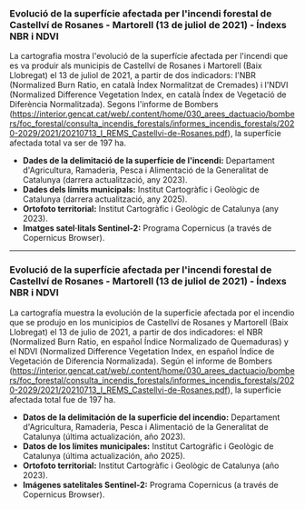 ### Evolució de la superfície afectada per l'incendi forestal de Castellví de Rosanes - Martorell (13 de juliol de 2021) - Índexs NBR i NDVI
La cartografia mostra l'evolució de la superfície afectada per l'incendi que es va produir als municipis de Castellví de Rosanes i Martorell (Baix Llobregat) el 13 de juliol de 2021, a partir de dos indicadors: l'NBR (Normalized Burn Ratio, en català Índex Normalitzat de Cremades) i l'NDVI (Normalized Difference Vegetation Index, en català Índex de Vegetació de Diferència Normalitzada). 
Segons l'informe de Bombers (https://interior.gencat.cat/web/.content/home/030_arees_dactuacio/bombers/foc_forestal/consulta_incendis_forestals/informes_incendis_forestals/2020-2029/2021/20210713_I_REMS_Castellvi-de-Rosanes.pdf), la superfície afectada total va ser de 197 ha.
- **Dades de la delimitació de la superfície de l'incendi:** Departament d'Agricultura, Ramaderia, Pesca i Alimentació de la Generalitat de Catalunya (darrera actualització, any 2023).
- **Dades dels límits municipals:** Institut Cartogràfic i Geològic de Catalunya (darrera actualització, any 2025).
- **Ortofoto territorial:** Institut Cartogràfic i Geològic de Catalunya (any 2023).
- **Imatges satel·litals Sentinel-2:** Programa Copernicus (a través de Copernicus Browser).

-------------------------------------------------------------------------------------------------------------------------------------------------------------------------------------------------------------------------------------------------------------------------------------------------------------------------------------------------------------------------------------------------------------------

### Evolució de la superfície afectada per l'incendi forestal de Castellví de Rosanes - Martorell (13 de juliol de 2021) - Índexs NBR i NDVI
La cartografía muestra la evolución de la superficie afectada por el incendio que se produjo en los municipios de Castellví de Rosanes y Martorell (Baix Llobregat) el 13 de julio de 2021, a partir de dos indicadores: el NBR (Normalized Burn Ratio, en español Índice Normalizado de Quemaduras) y el NDVI (Normalized Difference Vegetation Index, en español Índice de Vegetación de Diferencia Normalizada). 
Según el informe de Bombers (https://interior.gencat.cat/web/.content/home/030_arees_dactuacio/bombers/foc_forestal/consulta_incendis_forestals/informes_incendis_forestals/2020-2029/2021/20210713_I_REMS_Castellvi-de-Rosanes.pdf), la superficie afectada total fue de 197 ha.
- **Datos de la delimitación de la superficie del incendio:** Departament d'Agricultura, Ramaderia, Pesca i Alimentació de la Generalitat de Catalunya (última actualización, año 2023).
- **Datos de los límites municipales:** Institut Cartogràfic i Geològic de Catalunya (última actualización, año 2025).
- **Ortofoto territorial:** Institut Cartogràfic i Geològic de Catalunya (año 2023).
- **Imágenes satelitales Sentinel-2:** Programa Copernicus (a través de Copernicus Browser).
